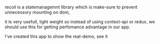 <!-- recoil -->

recoil is a statemanagemnt library which is make-sure to prevent unnecessory mounting on dom,

it is very usefull, light weight so instead of using context-api or redux, we should use this for getting perfomance advantage in our app.


I've created this app to show the real-demo, see it